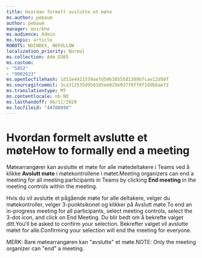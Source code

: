 ```yaml
---
title: Hvordan formelt avslutte et møte
ms.author: pebaum
author: pebaum
manager: mnirkhe
ms.audience: Admin
ms.topic: article
ROBOTS: NOINDEX, NOFOLLOW
localization_priority: Normal
ms.collection: Adm_O365
ms.custom:
- "5852"
- "9002623"
ms.openlocfilehash: 1d11e4421559aefd50638555d1309bfcae12d50f
ms.sourcegitcommit: 3ca312535d950105ee829e037f0ff8f1ddbbae72
ms.translationtype: MT
ms.contentlocale: nb-NO
ms.lasthandoff: 06/11/2020
ms.locfileid: "44708698"
---
```

# <a name="how-to-formally-end-a-meeting"></a><span data-ttu-id="ed322-102">Hvordan formelt avslutte et møte</span><span class="sxs-lookup"><span data-stu-id="ed322-102">How to formally end a meeting</span></span>

<span data-ttu-id="ed322-103">Møtearrangører kan avslutte et møte for alle møtedeltakere i Teams ved å klikke **Avslutt møte** i møtekontrollene i møtet.</span><span class="sxs-lookup"><span data-stu-id="ed322-103">Meeting organizers can end a meeting for all meeting participants in Teams by clicking **End meeting** in the meeting controls within the meeting.</span></span>  

<span data-ttu-id="ed322-104">Hvis du vil avslutte et pågående møte for alle deltakere, velger du møtekontroller, velger 3-punktsikonet og klikker på Avslutt møte.</span><span class="sxs-lookup"><span data-stu-id="ed322-104">To end an in-progress meeting for all participants, select meeting controls, select the 3-dot icon, and click on End Meeting.</span></span> <span data-ttu-id="ed322-105">Du blir bedt om å bekrefte valget ditt.</span><span class="sxs-lookup"><span data-stu-id="ed322-105">You’ll be asked to confirm your selection.</span></span> <span data-ttu-id="ed322-106">Bekrefter valget vil avslutte møtet for alle.</span><span class="sxs-lookup"><span data-stu-id="ed322-106">Confirming your selection will end the meeting for everyone.</span></span>

<span data-ttu-id="ed322-107">MERK: Bare møtearrangøren kan "avslutte" et møte.</span><span class="sxs-lookup"><span data-stu-id="ed322-107">NOTE: Only the meeting organizer can "end" a meeting.</span></span>